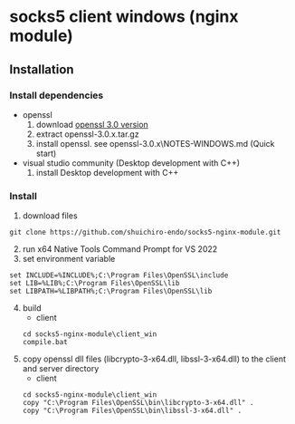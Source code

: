 # socks5 client windows (nginx module)

## Installation
### Install dependencies
- openssl
    1. download [openssl 3.0 version](https://www.openssl.org/source/)
    2. extract openssl-3.0.x.tar.gz
    3. install openssl. see openssl-3.0.x\NOTES-WINDOWS.md (Quick start)
- visual studio community (Desktop development with C++)
    1. install Desktop development with C++

### Install
1. download files
```
git clone https://github.com/shuichiro-endo/socks5-nginx-module.git
```
2. run x64 Native Tools Command Prompt for VS 2022
3. set environment variable
```
set INCLUDE=%INCLUDE%;C:\Program Files\OpenSSL\include
set LIB=%LIB%;C:\Program Files\OpenSSL\lib
set LIBPATH=%LIBPATH%;C:\Program Files\OpenSSL\lib
```
4. build
    - client
    ```
    cd socks5-nginx-module\client_win
    compile.bat
    ```
5. copy openssl dll files (libcrypto-3-x64.dll, libssl-3-x64.dll) to the client and server directory
    - client
    ```
    cd socks5-nginx-module\client_win
    copy "C:\Program Files\OpenSSL\bin\libcrypto-3-x64.dll" .
    copy "C:\Program Files\OpenSSL\bin\libssl-3-x64.dll" .
    ```
